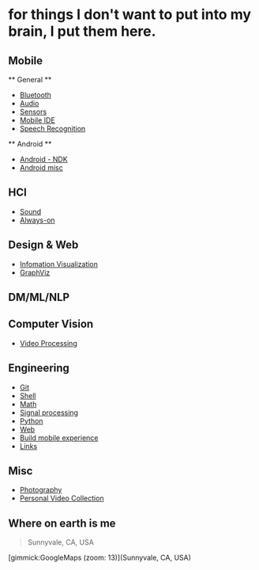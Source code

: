 for things I don't want to put into my brain, I put them here.
==========




Mobile
------

** General **

- [Bluetooth](mobile_bluetooth.md)
- [Audio](mobile_audio.md)
- [Sensors](mobile_sensors.md)
- [Mobile IDE](mobile_ide.md)
- [Speech Recognition](mobile_speech.md)

** Android **

- [Android - NDK](mobile_android_ndk.md)
- [Android misc](mobile_android_misc.md)



HCI
------
- [Sound](hci_sound.md)
- [Always-on](hci_alwayson.md)


Design & Web
------
- [Infomation Visualization](design_infovis.md)
- [GraphViz](design_graphviz.md)

DM/ML/NLP
------

Computer Vision
------
- [Video Processing](cv_videoprocessing.md)

Engineering
------
- [Git](eng_git.md)
- [Shell](eng_shell.md)
- [Math](eng_math.md)
- [Signal processing](eng_signalprocessing.md)
- [Python](eng_python.md)
- [Web](eng_web.md)
- [Build mobile experience](learning_building_mobile_experience.md)
- [Links](links.md)

Misc
------

- [Photography](misc_photography.md)
- [Personal Video Collection](misc_videos.md)

Where on earth is me
--------

> Sunnyvale, CA, USA

[gimmick:GoogleMaps (zoom: 13)](Sunnyvale, CA, USA)



